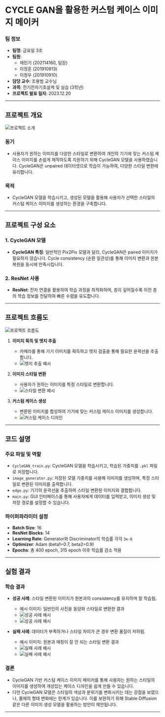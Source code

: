 # CYCLE GAN을 활용한 커스텀 케이스 이미지 메이커

### 팀 정보
- **팀명**: 금요일 3조
- **팀원**: 
  - 채민기 (202114160, 팀장)
  - 이정훈 (201910913)
  - 이정우 (201910910)
- **담당 교수**: 조용범 교수님
- **과목**: 전기전자기초설계 및 실습 (3학년)
- **프로젝트 발표 일자**: 2023.12.20

---

## 프로젝트 개요

![프로젝트 소개](src/abstract.png)

### 동기
- 사용자가 원하는 이미지를 다양한 스타일로 변환하여 개인의 기기에 맞는 커스텀 케이스 이미지를 손쉽게 제작하도록 지원하기 위해 CycleGAN 모델을 사용하였습니다. CycleGAN은 unpaired 데이터셋으로 학습이 가능하여, 다양한 스타일 변환에 유리합니다.

### 목적
- CycleGAN 모델을 학습시키고, 생성된 모델을 활용해 사용자가 선택한 스타일의 커스텀 케이스 이미지를 생성하는 환경을 구축합니다.

---

## 프로젝트 구성 요소

### 1. CycleGAN 모델
- **CycleGAN 특징**: 일반적인 Pix2Pix 모델과 달리, CycleGAN은 paired 이미지가 필요하지 않습니다. Cycle consistency (순환 일관성)를 통해 이미지 변환과 원본 복원을 동시에 만족시킵니다.
  
### 2. ResNet 사용
- **ResNet**: 잔차 연결을 활용하여 학습 과정을 최적화하며, 층이 깊어질수록 이전 층의 학습 정보를 전달하여 빠른 수렴을 유도합니다.

---

## 프로젝트 흐름도

![프로젝트 흐름도](src/flowchart.png)

1. **이미지 획득 및 엣지 추출**
    - 카메라를 통해 기기 이미지를 획득하고 엣지 검출을 통해 필요한 윤곽선을 추출합니다.
    - ![엣지 추출 예시](src/edge.jpg)

2. **이미지 스타일 변환**
    - 사용자가 원하는 이미지를 특정 스타일로 변환합니다.
    - ![스타일 변환 예시](src/edge2.jpg)

3. **커스텀 케이스 생성**
    - 변환된 이미지를 합성하여 기기에 맞는 커스텀 케이스 이미지를 생성합니다.
    - ![커스텀 케이스 디자인](src/12.jpg)

---

## 코드 설명

### 주요 파일 및 역할
- `CycleGAN_train.py`: CycleGAN 모델을 학습시키고, 학습된 가중치를 `.pkl` 파일로 저장합니다.
- `image_generator.py`: 저장된 모델 가중치를 사용해 이미지를 생성하며, 특정 스타일로 변환된 이미지를 출력합니다.
- `edge.py`: 기기의 윤곽선을 추출하여 스타일 변환된 이미지와 결합합니다.
- `main.py`: GUI 인터페이스를 통해 사용자에게 데이터를 입력받고, 이미지 생성 및 저장 경로를 설정할 수 있습니다.

### 하이퍼파라미터 설정
- **Batch Size**: 16
- **ResNet Blocks**: 14
- **Learning Rate**: Generator와 Discriminator의 학습률 각각 `3e-6`
- **Optimizer**: Adam (beta1=0.7, beta2=0.9)
- **Epochs**: 총 400 epoch, 315 epoch 이후 학습률 감소 적용

---

## 실험 결과

### 학습 결과
- **성공 사례**: 스타일 변환된 이미지가 원본과의 consistency를 유지하며 잘 학습됨.
  - 예시 이미지: 일반인의 사진을 동양화 스타일로 변환한 결과
  - ![성공 사례 예시](src/9.jpg)
  - ![성공 사례 예시](src/10.jpg)

- **실패 사례**: 데이터가 부족하거나 스타일 차이가 큰 경우 변환 품질이 저하됨.
  - 예시 이미지: 원본과 매칭이 잘 안 되는 스타일 변환 결과
  - ![실패 사례 예시](src/13.jpg)
  - ![실패 사례 예시](src/14.jpg)

### 결론
- CycleGAN 기반 커스텀 케이스 이미지 메이커를 통해 사용자는 원하는 스타일의 이미지를 생성하여 개성있는 케이스 디자인을 쉽게 만들 수 있습니다.
- 다만 CycleGAN 모델은 스타일의 색상과 분위기를 변화시키는 데는 강점을 보였으나, 물체의 형태 변화에는 한계가 있습니다. 이를 보완하기 위해 Stable Diffusion 같은 다른 이미지 생성 모델을 활용하는 방안이 제안됩니다.

---


  
